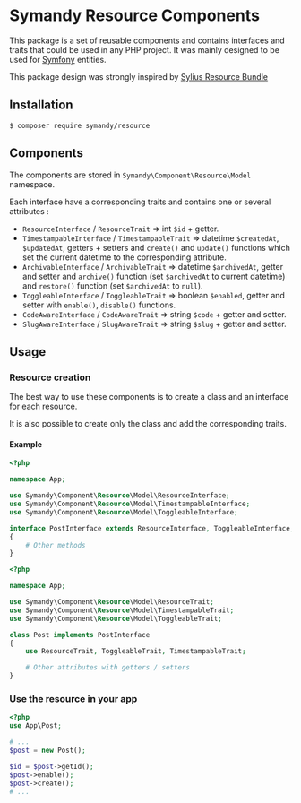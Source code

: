 # Symandy Resource Components

This package is a set of reusable components and contains interfaces and traits that could be used in any PHP project. 
It was mainly designed to be used for [Symfony](https://github.com/symfony/symfony) entities.

This package design was strongly inspired by [Sylius Resource Bundle](https://github.com/Sylius/SyliusResourceBundle)


## Installation

```shell
$ composer require symandy/resource
```


## Components
The components are stored in `Symandy\Component\Resource\Model` namespace.

Each interface have a corresponding traits and contains one or several attributes :

- `ResourceInterface` / `ResourceTrait` => int `$id` + getter.
- `TimestampableInterface` / `TimestampableTrait` => datetime `$createdAt`, `$updatedAt`, getters + setters and 
`create()` and `update()` functions which set the current datetime to the corresponding attribute.
- `ArchivableInterface` / `ArchivableTrait` => datetime `$archivedAt`, getter and setter and `archive()` function 
(set `$archivedAt` to current datetime) and `restore()` function (set  `$archivedAt` to `null`).
- `ToggleableInterface` / `ToggleableTrait` => boolean `$enabled`, getter and setter with `enable()`, `disable()` 
functions.
- `CodeAwareInterface` / `CodeAwareTrait` => string `$code` + getter and setter.
- `SlugAwareInterface` / `SlugAwareTrait` => string `$slug` + getter and setter.


## Usage

### Resource creation

The best way to use these components is to create a class and an interface for each resource.

It is also possible to create only the class and add the corresponding traits.

#### Example  

```php
<?php

namespace App;

use Symandy\Component\Resource\Model\ResourceInterface;
use Symandy\Component\Resource\Model\TimestampableInterface;
use Symandy\Component\Resource\Model\ToggleableInterface;

interface PostInterface extends ResourceInterface, ToggleableInterface, TimestampableInterface
{
    # Other methods
}

```

```php
<?php

namespace App;

use Symandy\Component\Resource\Model\ResourceTrait;
use Symandy\Component\Resource\Model\TimestampableTrait;
use Symandy\Component\Resource\Model\ToggleableTrait;

class Post implements PostInterface
{
    use ResourceTrait, ToggleableTrait, TimestampableTrait;

    # Other attributes with getters / setters
}

```

### Use the resource in your app


```php
<?php
use App\Post;

# ...
$post = new Post();

$id = $post->getId();
$post->enable();
$post->create();
# ...
```
